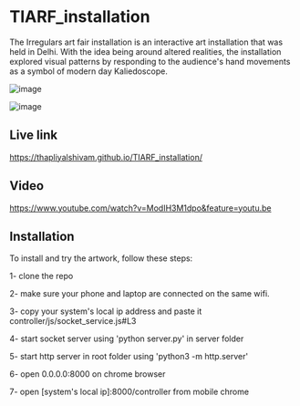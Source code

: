 # TIARF_installation

The Irregulars art fair installation is an interactive art installation that was held in Delhi. With the idea being around 
altered realities, the installation explored visual patterns by responding to the audience's hand movements as a symbol of 
modern day Kaliedoscope.

![image](https://static1.squarespace.com/static/5a87149ab078691428fbd4db/5a9e3bc1ec212d0cc09052c6/5c71cd0f41920257610a02ac/1550961971460/IMG_20190130_192812.jpg?format=2500w)

![image](https://static1.squarespace.com/static/5a87149ab078691428fbd4db/5a9e3bc1ec212d0cc09052c6/5c71ccc0652dea4b7979576e/1550961934746/IMG_20190216_180206.jpg?format=2500w)

## Live link

https://thapliyalshivam.github.io/TIARF_installation/


## Video

https://www.youtube.com/watch?v=ModIH3M1dpo&feature=youtu.be

## Installation

To install and try the artwork, follow these steps:

1- clone the repo

2- make sure your phone and laptop are connected on the same wifi.

3- copy your system's local ip address and paste it controller/js/socket_service.js#L3

4- start socket server using 'python server.py' in server folder

5- start http server in root folder using 'python3 -m http.server'

6- open 0.0.0.0:8000 on chrome browser

7- open [system's local ip]:8000/controller from mobile chrome

